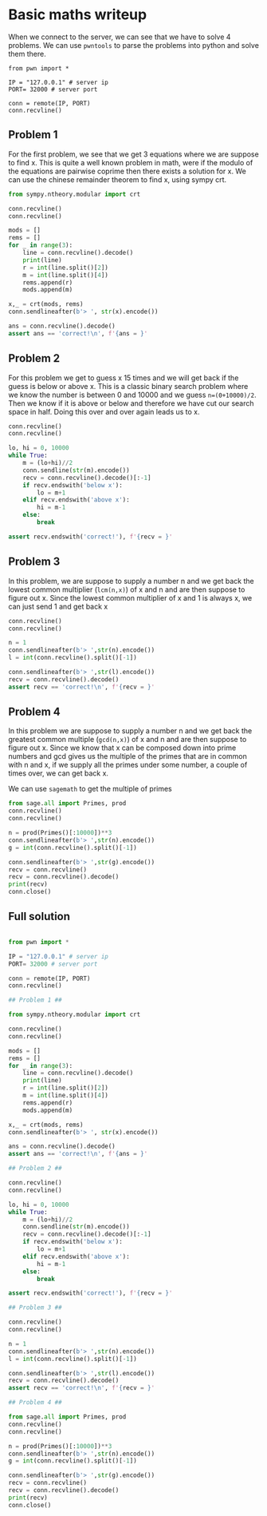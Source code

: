 # Basic maths writeup

When we connect to the server, we can see that we have to solve 4 problems. 
We can use `pwntools` to parse the problems into python and solve them there.

```python3
from pwn import *

IP = "127.0.0.1" # server ip
PORT= 32000 # server port

conn = remote(IP, PORT)
conn.recvline()
```

## Problem 1
For the first problem, we see that we get 3 equations where we are suppose to find x. 
This is quite a well known problem in math, were if the modulo of the equations are pairwise coprime then there exists a solution for x.
We can use the chinese remainder theorem to find x, using sympy crt.

```python
from sympy.ntheory.modular import crt

conn.recvline()
conn.recvline()

mods = []
rems = []
for _ in range(3):
    line = conn.recvline().decode()
    print(line)
    r = int(line.split()[2])
    m = int(line.split()[4])
    rems.append(r)
    mods.append(m)

x,_ = crt(mods, rems)
conn.sendlineafter(b'> ', str(x).encode())

ans = conn.recvline().decode()
assert ans == 'correct!\n', f'{ans = }'
```
## Problem 2
For this problem we get to guess x 15 times and we will get back if the guess is below or above x. This is a classic binary search problem where we know the number is between 0 and 10000 and we guess `n=(0+10000)/2`.
Then we know if it is above or below and therefore we have cut our search space in half. Doing this over and over again leads us to x.

```python
conn.recvline()
conn.recvline()

lo, hi = 0, 10000
while True:
    m = (lo+hi)//2
    conn.sendline(str(m).encode())
    recv = conn.recvline().decode()[:-1]
    if recv.endswith('below x'):
        lo = m+1
    elif recv.endswith('above x'):
        hi = m-1
    else: 
        break

assert recv.endswith('correct!'), f'{recv = }'
```
## Problem 3
In this problem, we are suppose to supply a number n and we get back the lowest common multiplier (`lcm(n,x)`) of x and n and are then suppose to figure out x.
Since the lowest common multiplier of x and 1 is always x, we can just send 1 and get back x

```python
conn.recvline()
conn.recvline()

n = 1
conn.sendlineafter(b'> ',str(n).encode())
l = int(conn.recvline().split()[-1])

conn.sendlineafter(b'> ',str(l).encode())
recv = conn.recvline().decode()
assert recv == 'correct!\n', f'{recv = }'
```
## Problem 4
In this problem we are suppose to supply a number n and we get back the greatest common multiple (`gcd(n,x)`) of x and n and are then suppose to figure out x.
Since we know that x can be composed down into prime numbers and gcd gives us the multiple of the primes that are in common with n and x, if we supply all the primes under some number, a couple of times over, we can get back x.

We can use `sagemath` to get the multiple of primes


```python
from sage.all import Primes, prod
conn.recvline()
conn.recvline()

n = prod(Primes()[:10000])**3
conn.sendlineafter(b'> ',str(n).encode())
g = int(conn.recvline().split()[-1])

conn.sendlineafter(b'> ',str(g).encode())
recv = conn.recvline()
recv = conn.recvline().decode()
print(recv)
conn.close()
```

## Full solution

```python

from pwn import *

IP = "127.0.0.1" # server ip
PORT= 32000 # server port

conn = remote(IP, PORT)
conn.recvline()

## Problem 1 ##

from sympy.ntheory.modular import crt

conn.recvline()
conn.recvline()

mods = []
rems = []
for _ in range(3):
    line = conn.recvline().decode()
    print(line)
    r = int(line.split()[2])
    m = int(line.split()[4])
    rems.append(r)
    mods.append(m)

x,_ = crt(mods, rems)
conn.sendlineafter(b'> ', str(x).encode())

ans = conn.recvline().decode()
assert ans == 'correct!\n', f'{ans = }'

## Problem 2 ##

conn.recvline()
conn.recvline()

lo, hi = 0, 10000
while True:
    m = (lo+hi)//2
    conn.sendline(str(m).encode())
    recv = conn.recvline().decode()[:-1]
    if recv.endswith('below x'):
        lo = m+1
    elif recv.endswith('above x'):
        hi = m-1
    else: 
        break

assert recv.endswith('correct!'), f'{recv = }'

## Problem 3 ##

conn.recvline()
conn.recvline()

n = 1
conn.sendlineafter(b'> ',str(n).encode())
l = int(conn.recvline().split()[-1])

conn.sendlineafter(b'> ',str(l).encode())
recv = conn.recvline().decode()
assert recv == 'correct!\n', f'{recv = }'

## Problem 4 ##

from sage.all import Primes, prod
conn.recvline()
conn.recvline()

n = prod(Primes()[:10000])**3
conn.sendlineafter(b'> ',str(n).encode())
g = int(conn.recvline().split()[-1])

conn.sendlineafter(b'> ',str(g).encode())
recv = conn.recvline()
recv = conn.recvline().decode()
print(recv)
conn.close()
```
